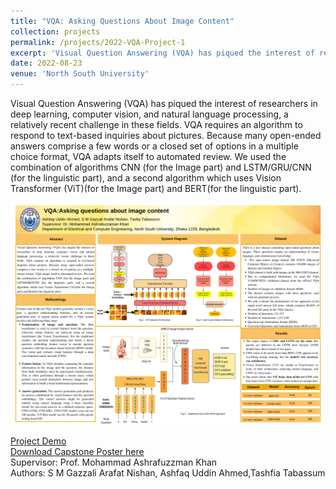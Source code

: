 ```yaml
---
title: "VQA: Asking Questions About Image Content"
collection: projects
permalink: /projects/2022-VQA-Project-1
excerpt: 'Visual Question Answering (VQA) has piqued the interest of researchers in deep learning, computer vision, and natural language processing, a relatively recent challenge in these fields.'
date: 2022-08-23
venue: 'North South University'
---
```

Visual Question Answering (VQA) has piqued the interest of
researchers in deep learning, computer vision, and natural
language processing, a relatively recent challenge in these
fields. VQA requires an algorithm to respond to text-based
inquiries about pictures. Because many open-ended answers
comprise a few words or a closed set of options in a multiple choice format, VQA adapts itself to automated review. We used
the combination of algorithms CNN (for the Image part) and
LSTM/GRU/CNN (for the linguistic part), and a second
algorithm which uses Vision Transformer (ViT)(for the Image
part) and BERT(for the linguistic part).

![Project Image](/files/projects/project1_capstone_project_poster.png)


[Project Demo ](https://huggingface.co/Zayn/VQA_Asking_Questions_About_Image_Content)
<br>
[Download Capstone Poster here](http://hashcatnissan.github.io/files/projects/project_1_Capstone_Poster.pdf)
<br>
Supervisor: Prof. Mohammad Ashrafuzzman Khan  
Authors: S M Gazzali Arafat Nishan, Ashfaq Uddin Ahmed,Tashfia Tabassum  
<br>